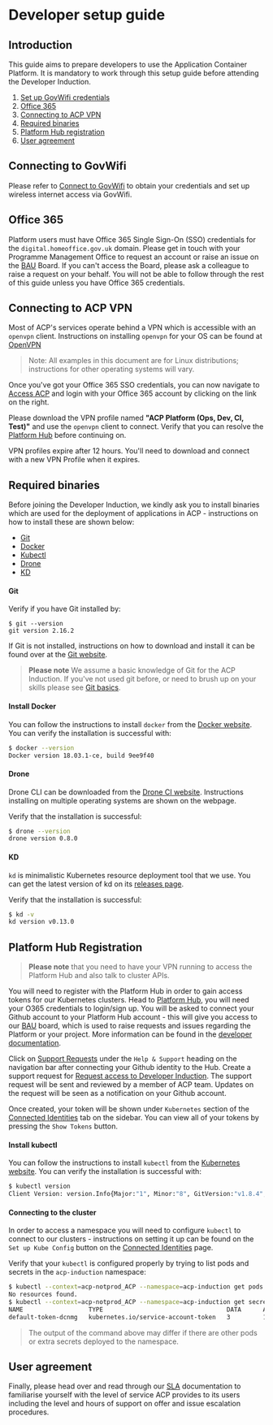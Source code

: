 # Developer setup guide

## Introduction

This guide aims to prepare developers to use the Application Container Platform. It is mandatory to work through this setup guide before attending the Developer Induction.

  1. [Set up GovWifi credentials](#connecting-to-govwifi)
  2. [Office 365](#office-365)
  3. [Connecting to ACP VPN](#connecting-to-acp-vpn)
  4. [Required binaries](#required-binaries)
  5. [Platform Hub registration](#platform-hub-registration)
  6. [User agreement](#user-agreement)


## Connecting to GovWifi

Please refer to [Connect to GovWifi] to obtain your credentials and set up wireless internet access via GovWifi.

## Office 365

Platform users must have Office 365 Single Sign-On (SSO) credentials for the `digital.homeoffice.gov.uk` domain. Please get in touch with your Programme Management Office to request an account or raise an issue on the [BAU] Board. If you can't access the Board, please ask a colleague to raise a request on your behalf. You will not be able to follow through the rest of this guide unless you have Office 365 credentials.

## Connecting to ACP VPN

Most of ACP's services operate behind a VPN which is accessible with an `openvpn` client. Instructions on installing `openvpn` for your OS can be found at [OpenVPN]

>Note: All examples in this document are for Linux distributions; instructions for other operating systems will vary.

Once you've got your Office 365 SSO credentials, you can now navigate to [Access ACP] and login with your Office 365 account by clicking on the link on the right.

Please download the VPN profile named **"ACP Platform (Ops, Dev, CI, Test)"** and use the `openvpn` client to connect. Verify that you can resolve the [Platform Hub] before continuing on.

VPN profiles expire after 12 hours. You'll need to download and connect with a new VPN Profile when it expires.

## Required binaries

Before joining the Developer Induction, we kindly ask you to install binaries which are used for the deployment of applications in ACP - instructions on how to install these are shown below:

  - [Git](#git)
  - [Docker](#install-docker)
  - [Kubectl](#install-kubectl)
  - [Drone](#drone)
  - [KD](#kd)

#### Git

Verify if you have Git installed by:
```
$ git --version
git version 2.16.2
```
If Git is not installed, instructions on how to download and install it can be found over at the [Git website].

> **Please note** We assume a basic knowledge of Git for the ACP Induction. If you've not used git before, or need to brush up on your skills please see [Git basics].

#### Install Docker

You can follow the instructions to install `docker` from the [Docker website]. You can verify the installation is successful with:

```bash
$ docker --version
Docker version 18.03.1-ce, build 9ee9f40
```
#### Drone

Drone CLI can be downloaded from the [Drone CI website]. Instructions installing on multiple operating systems are shown on the webpage.

Verify that the installation is successful:

```bash
$ drone --version
drone version 0.8.0
```

#### KD

`kd` is minimalistic Kubernetes resource deployment tool that we use. You can get the latest version of kd on its [releases page].

Verify that the installation is successful:

```bash
$ kd -v
kd version v0.13.0
```

## Platform Hub Registration
> **Please note** that you need to have your VPN running to access the Platform Hub and also talk to cluster APIs.

You will need to register with the Platform Hub in order to gain access tokens for our Kubernetes clusters.
Head to [Platform Hub], you will need your O365 credentials to login/sign up. You will be asked to connect your Github account to your Platform Hub account - this will give you access to our [BAU] board, which is used to raise requests and issues regarding the Platform or your project. More information can be found in the [developer documentation].

Click on [Support Requests] under the `Help & Support` heading on the navigation bar after connecting your Github identity to the Hub. Create a support request for [Request access to Developer Induction]. The support request will be sent and reviewed by a member of ACP team. Updates on the request will be seen as a notification on your Github account.

Once created, your token will be shown under `Kubernetes` section of the [Connected Identities] tab on the sidebar. You can view all of your tokens by pressing the `Show Tokens` button.


#### Install kubectl

You can follow the instructions to install `kubectl` from the [Kubernetes website]. You can verify the installation is successful with:

```bash
$ kubectl version
Client Version: version.Info{Major:"1", Minor:"8", GitVersion:"v1.8.4", GitCommit:"9befc2b8928a9426501d3bf62f72849d5cbcd5a3", GitTreeState:"clean", BuildDate:"2017-11-20T05:28:34Z", GoVersion:"go1.8.3", Compiler:"gc", Platform:"linux/amd64"}
```

#### Connecting to the cluster

In order to access a namespace you will need to configure `kubectl` to connect to our clusters - instructions on setting it up can be found on the `Set up Kube Config` button on the [Connected Identities] page.

Verify that your `kubectl` is configured properly by trying to list pods and secrets in the `acp-induction` namespace:

```bash
$ kubectl --context=acp-notprod_ACP --namespace=acp-induction get pods
No resources found.
$ kubectl --context=acp-notprod_ACP --namespace=acp-induction get secrets
NAME                  TYPE                                  DATA      AGE
default-token-dcnmg   kubernetes.io/service-account-token   3         105d
```
>The output of the command above may differ if there are other pods or extra secrets deployed to the namespace.

## User agreement

Finally, please head over and read through our [SLA] documentation to familiarise yourself with the level of service ACP provides to its users including the level and hours of support on offer and issue escalation procedures.

[Access ACP]:https://access-acp.digital.homeoffice.gov.uk
[Connect to GovWifi]:https://www.gov.uk/government/collections/connect-to-govwifi
[OpenVPN]:https://openvpn.net/index.php/open-source/downloads.html
[Git website]:https://git-scm.com/
[Git basics]:https://git-scm.com/book/en/v2/Getting-Started-Git-Basics
[Docker website]:https://docs.docker.com/engine/installation/
[Kubernetes website]:http://kubernetes.io/docs/user-guide/prereqs/
[Drone CI website]:http://docs.drone.io/cli-installation/
[releases page]:https://github.com/UKHomeOffice/kd/releases
[Platform Hub]:https://hub.acp.homeoffice.gov.uk/
[developer documentation]:https://github.com/UKHomeOffice/application-container-platform/tree/master/developer-docs#platform-hub
[BAU]:https://github.com/UKHomeOffice/application-container-platform-bau/
[Support Requests]:https://hub.acp.homeoffice.gov.uk/help/support/requests/overview
[Request access to Developer Induction]:https://hub.acp.homeoffice.gov.uk/help/support/requests/new/acp-induction-token
[Connected Identities]:https://hub.acp.homeoffice.gov.uk/identities
[SLA]:https://github.com/UKHomeOffice/application-container-platform/blob/master/sla.md
